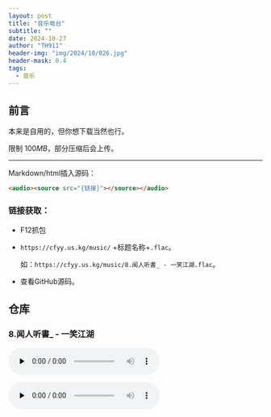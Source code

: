```yaml
---
layout: post
title: "音乐电台"
subtitle: ""
date: 2024-10-27
author: "TH911"
header-img: "img/2024/10/026.jpg"
header-mask: 0.4
tags:
  - 音乐
---
```


## 前言

本来是自用的，但你想下载当然也行。

限制 $100MB$，部分压缩后会上传。

***

Markdown/html插入源码：

```html
<audio><source src="{链接}"></source></audio>
```

### 链接获取：

* F12抓包

* `https://cfyy.us.kg/music/` +标题名称+`.flac`。

  如：`https://cfyy.us.kg/music/8.闻人听書_ - 一笑江湖.flac`。

* 查看GitHub源码。

## 仓库

### 8.闻人听書_ - 一笑江湖

<audio id="audio"  controls="" preload="none" ><source id="flac" src="https://cfyy.us.kg/music/8.闻人听書_ - 一笑江湖.flac"></source></audio>

<audio id="audio" controls="" preload="none">       <source id="mp3" src="音频地址"> </audio>
